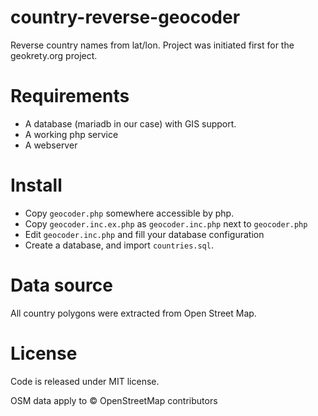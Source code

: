 # country-reverse-geocoder
Reverse country names from lat/lon. Project was initiated first for the geokrety.org project.

# Requirements
* A database (mariadb in our case) with GIS support.
* A working php service
* A webserver

# Install
* Copy `geocoder.php` somewhere accessible by php.
* Copy `geocoder.inc.ex.php` as `geocoder.inc.php` next to `geocoder.php`
* Edit `geocoder.inc.php` and fill your database configuration
* Create a database, and import `countries.sql`.

# Data source
All country polygons were extracted from Open Street Map.

# License
Code is released under MIT license.

OSM data apply to © OpenStreetMap contributors
